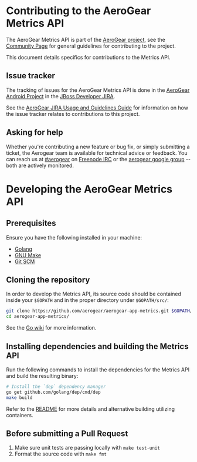 # Contributing to the AeroGear Metrics API

The AeroGear Metrics API is part of the [AeroGear project](https://aerogear.org/), see the [Community Page](https://aerogear.org/community) for general guidelines for contributing to the project.

This document details specifics for contributions to the Metrics API.

## Issue tracker

The tracking of issues for the AeroGear Metrics API is done in the [AeroGear Android Project](https://issues.jboss.org/projects/AEROGEAR/issues) in the [JBoss Developer JIRA](https://issues.jboss.org).

See the [AeroGear JIRA Usage and Guidelines Guide](https://aerogear.org/docs/guides/JIRAUsage/) for information on how the issue tracker relates to contributions to this project.

## Asking for help

Whether you're contributing a new feature or bug fix, or simply submitting a
ticket, the Aerogear team is available for technical advice or feedback. 
You can reach us at [#aerogear](ircs://chat.freenode.net:6697/aerogear) on [Freenode IRC](https://freenode.net/) or the 
[aerogear google group](https://groups.google.com/forum/#!forum/aerogear)
-- both are actively monitored.

# Developing the AeroGear Metrics API

## Prerequisites

Ensure you have the following installed in your machine:

- [Golang](https://golang.org/dl/)
- [GNU Make](https://www.gnu.org/software/make/)
- [Git SCM](http://git-scm.com/)

## Cloning the repository

In order to develop the Metrics API, its source code should be contained inside your `$GOPATH` and in the proper directory under `$GOPATH/src/`:

```bash
git clone https://github.com/aerogear/aerogear-app-metrics.git $GOPATH/src/github.com/aerogear/aerogear-app-metrics
cd aerogear-app-metrics/
```

See the [Go wiki](https://github.com/golang/go/wiki/GOPATH) for more information.

## Installing dependencies and building the Metrics API

Run the following commands to install the dependencies for the Metrics API and build the resulting binary:

```bash
# Install the `dep` dependency manager
go get github.com/golang/dep/cmd/dep
make build
```

Refer to the [README](./README.md) for more details and alternative building utilizing containers.

## Before submitting a Pull Request

1. Make sure unit tests are passing locally with `make test-unit`
2. Format the source code with `make fmt`

